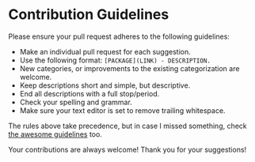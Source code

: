 # Contribution Guidelines

Please ensure your pull request adheres to the following guidelines:

- Make an individual pull request for each suggestion.
- Use the following format: `[PACKAGE](LINK) - DESCRIPTION.`
- New categories, or improvements to the existing categorization are welcome.
- Keep descriptions short and simple, but descriptive.
- End all descriptions with a full stop/period.
- Check your spelling and grammar.
- Make sure your text editor is set to remove trailing whitespace.

The rules above take precedence, but in case I missed something, check [the
awesome guidelines](https://github.com/sindresorhus/awesome/blob/master/contributing.md)
too.

Your contributions are always welcome!  Thank you for your suggestions!
